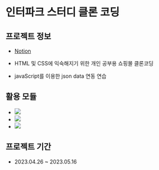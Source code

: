 # 인터파크 스터디 클론 코딩

## 프로젝트 정보

- [Notion](https://www.notion.so/Study-Clone-InterPark-4f483d2aab1641769e1b90892f3858d8)

- HTML 및 CSS에 익숙해지기 위한 개인 공부용 쇼핑몰 클론코딩
- javaScript를 이용한 json data 연동 연습

## 활용 모듈

- <img src="https://img.shields.io/badge/HTML5-E34F26?style=flat&logo=html5&logoColor=white">
- <img src="https://img.shields.io/badge/CSS3-1572B6?style=flat&logo=css3&logoColor=white">
- <img src="https://img.shields.io/badge/javascript-F7DF1E?style=flat&logo=javascript&logoColor=white">

## 프로젝트 기간

- 2023.04.26 ~ 2023.05.16
